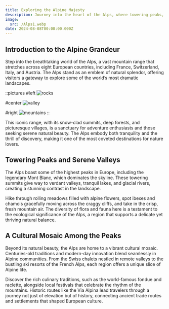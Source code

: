 ```yaml
---
title: Exploring the Alpine Majesty
description: Journey into the heart of the Alps, where towering peaks, tranquil valleys, and a rich blend of culture and adventure await. Discover the essence of this iconic mountain range in this detailed exploration.
image:
  src: /Alps1.webp
date: 2024-08-08T00:00:00.000Z
---
```


## Introduction to the Alpine Grandeur

Step into the breathtaking world of the Alps, a vast mountain range that stretches across eight European countries, including France, Switzerland, Italy, and Austria. The Alps stand as an emblem of natural splendor, offering visitors a gateway to explore some of the world’s most dramatic landscapes.

::pictures
#left
![rocks](/Pyrenees1.webp)

#center
![valley](/Pyrenees2.webp)

#right
![mountains](/Pyrenees3.webp)
::

This iconic range, with its snow-clad summits, deep forests, and picturesque villages, is a sanctuary for adventure enthusiasts and those seeking serene natural beauty. The Alps embody both tranquility and the thrill of discovery, making it one of the most coveted destinations for nature lovers.

## Towering Peaks and Serene Valleys

The Alps boast some of the highest peaks in Europe, including the legendary Mont Blanc, which dominates the skyline. These towering summits give way to verdant valleys, tranquil lakes, and glacial rivers, creating a stunning contrast in the landscape.

Hike through rolling meadows filled with alpine flowers, spot ibexes and chamois gracefully moving across the craggy cliffs, and take in the crisp, fresh mountain air. The diversity of flora and fauna here is a testament to the ecological significance of the Alps, a region that supports a delicate yet thriving natural balance.

## A Cultural Mosaic Among the Peaks

Beyond its natural beauty, the Alps are home to a vibrant cultural mosaic. Centuries-old traditions and modern-day innovation blend seamlessly in Alpine communities. From the Swiss chalets nestled in remote valleys to the bustling ski resorts of the French Alps, each region offers a unique slice of Alpine life.

Discover the rich culinary traditions, such as the world-famous fondue and raclette, alongside local festivals that celebrate the rhythm of the mountains. Historic routes like the Via Alpina lead travelers through a journey not just of elevation but of history, connecting ancient trade routes and settlements that shaped European culture.
